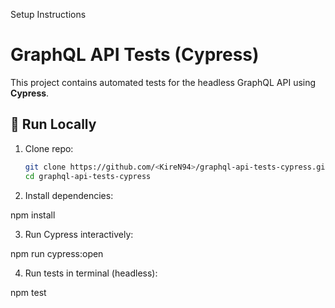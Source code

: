 Setup Instructions

# GraphQL API Tests (Cypress) 

This project contains automated tests for the headless GraphQL API using **Cypress**.

## 🚀 Run Locally

1. Clone repo:
   ```bash
   git clone https://github.com/<KireN94>/graphql-api-tests-cypress.git
   cd graphql-api-tests-cypress

 2. Install dependencies:

npm install

3. Run Cypress interactively:

npm run cypress:open

4. Run tests in terminal (headless):

npm test
